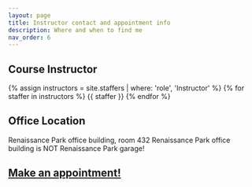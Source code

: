 ```yaml
---
layout: page
title: Instructor contact and appointment info
description: Where and when to find me
nav_order: 6
---
```



## Course Instructor

{% assign instructors = site.staffers | where: 'role', 'Instructor' %}
{% for staffer in instructors %}
{{ staffer }}
{% endfor %}

## Office Location
Renaissance Park office building, room 432
Renaissance Park office building is NOT Renaissance Park garage!


## [Make an appointment!](https://calendly.com/v-ricks/ricks-fall-2025-student-appointment-hours)


